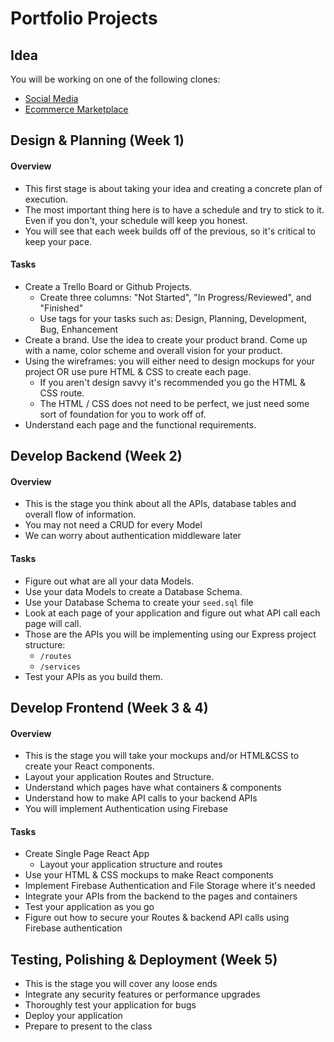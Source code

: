 # Portfolio Projects

## Idea

You will be working on one of the following clones:

- [Social Media](socialmedia/README.md)
- [Ecommerce Marketplace](ecommerce/README.md) 

## Design & Planning (Week 1)

#### Overview

- This first stage is about taking your idea and creating a concrete plan of execution. 
- The most important thing here is to have a schedule and try to stick to it. Even if you don't, your schedule will keep you honest.
- You will see that each week builds off of the previous, so it's critical to keep your pace.

#### Tasks

- Create a Trello Board or Github Projects.
  - Create three columns: "Not Started", "In Progress/Reviewed", and "Finished"
  - Use tags for your tasks such as: Design, Planning, Development, Bug, Enhancement
- Create a brand. Use the idea to create your product brand. Come up with a name, color scheme and overall vision for your product.
- Using the wireframes: you will either need to design mockups for your project OR use pure HTML & CSS to create each page.
  - If you aren't design savvy it's recommended you go the HTML & CSS route.
  - The HTML / CSS does not need to be perfect, we just need some sort of foundation for you to work off of.
- Understand each page and the functional requirements.

## Develop Backend (Week 2)

#### Overview

- This is the stage you think about all the APIs, database tables and overall flow of information.
- You may not need a CRUD for every Model
- We can worry about authentication middleware later

#### Tasks

- Figure out what are all your data Models.
- Use your data Models to create a Database Schema.
- Use your Database Schema to create your `seed.sql` file
- Look at each page of your application and figure out what API call each page will call.
- Those are the APIs you will be implementing using our Express project structure:
  - `/routes`
  - `/services`
- Test your APIs as you build them. 

## Develop Frontend (Week 3 & 4)

#### Overview

- This is the stage you will take your mockups and/or HTML&CSS to create your React components.
- Layout your application Routes and Structure.
- Understand which pages have what containers & components
- Understand how to make API calls to your backend APIs
- You will implement Authentication using Firebase

#### Tasks

- Create Single Page React App
  - Layout your application structure and routes
- Use your HTML & CSS mockups to make React components
- Implement Firebase Authentication and File Storage where it's needed
- Integrate your APIs from the backend to the pages and containers
- Test your application as you go
- Figure out how to secure your Routes & backend API calls using Firebase authentication

## Testing, Polishing & Deployment (Week 5)

- This is the stage you will cover any loose ends
- Integrate any security features or performance upgrades
- Thoroughly test your application for bugs
- Deploy your application
- Prepare to present to the class



